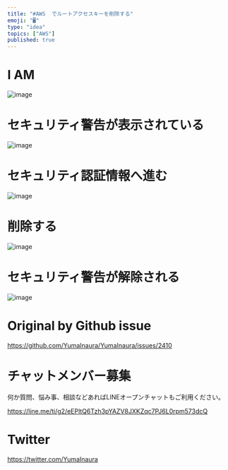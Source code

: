 ```yaml
---
title: "#AWS  でルートアクセスキーを削除する"
emoji: "🖥"
type: "idea"
topics: ["AWS"]
published: true
---
```


# I AM

![image](https://user-images.githubusercontent.com/13635059/64691518-cd582180-d4cd-11e9-983a-a262ae305c99.png)

# セキュリティ警告が表示されている
![image](https://user-images.githubusercontent.com/13635059/64691458-a7cb1800-d4cd-11e9-8183-9f7c19097277.png)
# セキュリティ認証情報へ進む
![image](https://user-images.githubusercontent.com/13635059/64691492-b87b8e00-d4cd-11e9-8418-a37069bea2ad.png)
# 削除する
![image](https://user-images.githubusercontent.com/13635059/64691506-c3ceb980-d4cd-11e9-8f14-2e96273c50da.png)
# セキュリティ警告が解除される
![image](https://user-images.githubusercontent.com/13635059/64691535-d648f300-d4cd-11e9-85b9-15078291b4e1.png)


# Original by Github issue

https://github.com/YumaInaura/YumaInaura/issues/2410








<!-- Update From Qiita API -->

# チャットメンバー募集


何か質問、悩み事、相談などあればLINEオープンチャットもご利用ください。

https://line.me/ti/g2/eEPltQ6Tzh3pYAZV8JXKZqc7PJ6L0rpm573dcQ





# Twitter


https://twitter.com/YumaInaura


<!-- Update From Qiita API -->


